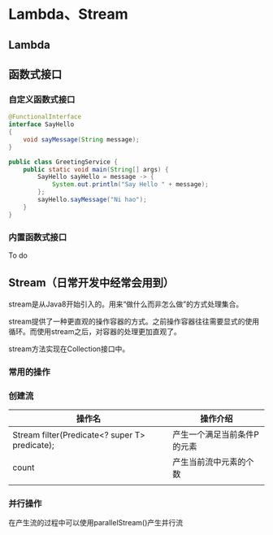 # Lambda、Stream

## Lambda

## 函数式接口

### 自定义函数式接口

```java
@FunctionalInterface
interface SayHello
{
    void sayMessage(String message);
}

public class GreetingService {
    public static void main(String[] args) {
        SayHello sayHello = message -> {
            System.out.println("Say Hello " + message);
        };
        sayHello.sayMessage("Ni hao");
    }
}
```

### 内置函数式接口

To do



## Stream（日常开发中经常会用到）

stream是从Java8开始引入的。用来“做什么而非怎么做”的方式处理集合。

stream提供了一种更直观的操作容器的方式。之前操作容器往往需要显式的使用循环。而使用stream之后，对容器的处理更加直观了。

stream方法实现在Collection接口中。

### 常用的操作

### 创建流





| 操作名                                            | 操作介绍                    |
| ------------------------------------------------- | --------------------------- |
| Stream<T> filter(Predicate<? super T> predicate); | 产生一个满足当前条件P的元素 |
| count                                             | 产生当前流中元素的个数      |
|                                                   |                             |



### 并行操作

在产生流的过程中可以使用parallelStream()产生并行流





